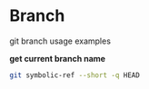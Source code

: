 # Branch

git branch usage examples


**get current branch name**

```bash
git symbolic-ref --short -q HEAD
```
